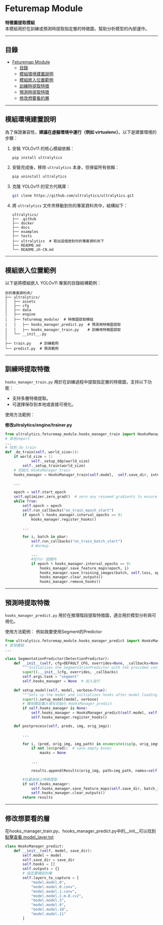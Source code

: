 
# Feturemap Module

**特徵圖提取模組**  
本模組用於在訓練或預測時提取指定層的特徵圖，幫助分析模型的內部運作。

---

## 目錄

- [Feturemap Module](#feturemap-module)
  - [目錄](#目錄)
  - [模組環境建置說明](#模組環境建置說明)
  - [模組嵌入位置範例](#模組嵌入位置範例)
  - [訓練時提取特徵](#訓練時提取特徵)
  - [預測時提取特徵](#預測時提取特徵)
  - [修改想要看的層](#修改想要看的層)

---

## 模組環境建置說明

為了保證兼容性，**建議在虛擬環境中運行（例如 virtualenv）**。以下是建置環境的步驟：

1. 安裝 YOLOv11 的核心模組依賴：
   ```bash
   pip install ultralytics
   ```
2. 安裝完成後，移除 `ultralytics` 本身，但保留所有依賴：
   ```bash
   pip uninstall ultralytics
   ```
3. 克隆 YOLOv11 的官方代碼庫：
   ```bash
   git clone https://github.com/ultralytics/ultralytics.git
   ```
4. 將 `ultralytics` 文件夾移動到你的專案資料夾中，結構如下：

    ```plaintext
    ultralytics/
    ├── .github
    ├── docker
    ├── docs
    ├── examples
    ├── tests
    ├── ultralytics  # 取出這個放到你的專案資料夾下
    ├── README.md
    └── README.zh-CN.md
    ```

---

## 模組嵌入位置範例

以下是將模組嵌入 YOLOv11 專案的目錄結構範例：

```plaintext
你的專案資料夾/
├── ultralytics/
│   ├── assets
│   ├── cfg
│   ├── data
│   ├── engine
│   ├── feturemap_module/  # 特徵圖提取模組
│   │   ├── hooks_manager_predict.py  # 預測用特徵圖提取
│   │   ├── hooks_manager_train.py    # 訓練用特徵圖提取
│   └── __init__.py
│
├── train.py    # 訓練範例
└── predict.py  # 預測範例
```

---

## 訓練時提取特徵

`hooks_manager_train.py` 用於在訓練過程中提取指定層的特徵圖，支持以下功能：
- 支持多層特徵提取。
- 可選擇保存到本地或直接可視化。


使用方法範例：

**修改ultralytics/engine/trainer.py**

```python
from ultralytics.feturemap_module.hooks_manager_train import HooksManager_train
# 其他import
...
# 找到_do_train
def _do_train(self, world_size=1):
    if world_size > 1:
            self._setup_ddp(world_size)
        self._setup_train(world_size)
    # 初始化 HooksManager_train
    hooks_manager = HooksManager_train(self.model,  self.save_dir, interval_epochs=50)

    ...

    epoch = self.start_epoch
    self.optimizer.zero_grad()  # zero any resumed gradients to ensure stability on train start
    while True:
        self.epoch = epoch
        self.run_callbacks("on_train_epoch_start")
        if epoch % hooks_manager.interval_epochs == 0:
            hooks_manager.register_hooks()

        ...

        for i, batch in pbar:
            self.run_callbacks("on_train_batch_start")
            # Warmup

            ...
            #在for 迴圈內
            if epoch % hooks_manager.interval_epochs == 0:
                hooks_manager.save_feature_maps(epoch, i)
                hooks_manager.save_training_images(batch, self.loss, epoch, i)
                hooks_manager.clear_outputs()
                hooks_manager.remove_hooks()

```

---

## 預測時提取特徵

`hooks_manager_predict.py` 用於在推理階段提取特徵圖，適合用於模型分析與可視化。

使用方法範例：
例如我要使用Segment的Predictor
```python
from ultralytics.feturemap_module.hooks_manager_predict import HooksManager_predict
# 其他模組
...

class SegmentationPredictor(DetectionPredictor):
    def __init__(self, cfg=DEFAULT_CFG, overrides=None, _callbacks=None):
        """Initializes the SegmentationPredictor with the provided configuration, overrides, and callbacks."""
        super().__init__(cfg, overrides, _callbacks)
        self.args.task = "segment"
        self.hooks_manager = None  # 加入這行
    
    def setup_model(self, model, verbose=True):
        """Sets up the model and initializes hooks after model loading."""
        super().setup_model(model, verbose)
        # 確保模型載入後在初始化 HooksManager_predict
        if self.hooks_manager is None:
            self.hooks_manager = HooksManager_predict(self.model, self.save_dir)
            self.hooks_manager.register_hooks()

    def postprocess(self, preds, img, orig_imgs):
        
        ...

        for i, (pred, orig_img, img_path) in enumerate(zip(p, orig_imgs, self.batch[0])):
            if not len(pred):  # save empty boxes
                masks = None
                
            ...

            results.append(Results(orig_img, path=img_path, names=self.model.names, boxes=pred[:, :6], masks=masks))

        #在最後放上特徵提取
        if self.hooks_manager:
            self.hooks_manager.save_feature_maps(self.save_dir, batch_idx=self.seen)
            self.hooks_manager.clear_outputs()
        return results
```

---

## 修改想要看的層

在hooks_manager_train.py、hooks_manager_predict.py中的__init__可以找到
[點擊查看 model_layer.txt](feturemap_module/model_layer.txt)

```python
class HooksManager_predict:
    def __init__(self, model, save_dir):
        self.model = model
        self.save_dir = save_dir
        self.hooks = []
        self.outputs = {}
        # 指定要捕捉的層
        self.layers_to_capture = [
            "model.model.0",
            "model.model.0.conv",
            "model.model.1.conv",
            "model.model.2.m.0.cv2",
            "model.model.3",
            "model.model.9",
            "model.model.10",
            "model.model.11"
        ]
```
